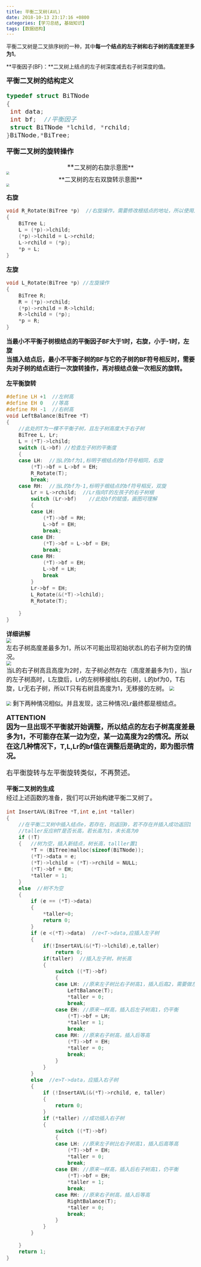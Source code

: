 ```yaml
---
title: 平衡二叉树(AVL)
date: 2018-10-13 23:17:16 +0800
categories: [学习总结, 基础知识]
tags: [数据结构]
---
```

平衡二叉树是二叉排序树的一种，其中**每一个结点的左子树和右子树的高度差至多为1**。  

**平衡因子(BF)：**二叉树上结点的左子树深度减去右子树深度的值。  

 **<font size=4>平衡二叉树的结构定义**

```c
typedef struct BiTNode
{
 int data;
 int bf;  //平衡因子
 struct BiTNode *lchild, *rchild;
}BiTNode,*BiTree;
```
**<font size=4>平衡二叉树的旋转操作**    
<center>**<font size=3>二叉树的右旋示意图**</center>
<img src='http://wx2.sinaimg.cn/mw690/86c2591cgy1fw6q8o4fqbj20v11ioq3m.jpg' style="zoom:50%">    
<center>**<font size=3>二叉树的左右双旋转示意图**</center>  
<img src='http://wx2.sinaimg.cn/mw690/86c2591cgy1fw6qrjgcesj20wc28fjsi.jpg' style="zoom:50%">  

**<font size=3>右旋**
```c
void R_Rotate(BiTree *p)  //右旋操作，需要修改根结点的地址，所以使用双重指针
{
	BiTree L;
	L = (*p)->lchild;
	(*p)->lchild = L->rchild;
	L->rchild = (*p);
	*p = L;
}
```
**<font size=3>左旋**
```c
void L_Rotate(BiTree *p) //左旋操作
{
	BiTree R;
	R = (*p)->rchild;
	(*p)->rchild = R->lchild;
	R->lchild = (*p);
	*p = R;
}
```  
**当最小不平衡子树根结点的平衡因子BF大于1时，右旋，小于-1时，左旋**  
**当插入结点后，最小不平衡子树的BF与它的子树的BF符号相反时，需要先对子树的结点进行一次旋转操作，再对根结点做一次相反的旋转。**   

**<font size=3>左平衡旋转**  
```c
#define LH +1  //左树高
#define EH 0   //等高
#define RH -1  //右树高
void LeftBalance(BiTree *T)
{
	//此处的T为一棵不平衡子树，且左子树高度大于右子树
	BiTree L, Lr;
	L = (*T)->lchild;
	switch (L->bf) //检查左子树的平衡度
	{
	case LH:  //当L的bf为1,标明于根结点的bf符号相同，右旋
		(*T)->bf = L->bf = EH;
		R_Rotate(T);
		break;
	case RH:  //当L的bf为-1,标明于根结点的bf符号相反，双旋
		Lr = L->rchild;  //Lr指向T的左孩子的右子树根
		switch (Lr->bf)    //此处bf的赋值，画图可理解
		{
		case LH:
			(*T)->bf = RH;
			L->bf = EH;
			break;
		case EH:
			(*T)->bf = L->bf = EH;
			break;
		case RH:
			(*T)->bf = EH;
			L->bf = LH;
			break
		}
		Lr->bf = EH;
		L_Rotate(&(*T)->lchild);
		R_Rotate(T);

    }
}

```
**详细讲解**  
<img  src='http://wx1.sinaimg.cn/mw690/86c2591cgy1fw6v3m77gzj21kw0urkjn.jpg' style="zoom:80%" >  
左右子树高度差最多为1，所以不可能出现初始状态L的右子树为空的情况。  
<img  src='http://wx2.sinaimg.cn/mw690/86c2591cgy1fw6v3vduahj21kw0fv4qq.jpg' style="zoom:80%" >  
当L的右子树高且高度为2时，左子树必然存在（高度差最多为1），当Lr的左子树高时，L左旋后，Lr的左树移接给L的右树，L的bf为0，T右旋，Lr无右子树，所以T只有右树且高度为1，无移接的左树。
<img  src='http://wx4.sinaimg.cn/mw690/86c2591cgy1fw6v3f7jdyj21kw0gau0x.jpg' style="zoom:80%" >    

<img  src='http://wx2.sinaimg.cn/mw690/86c2591cgy1fw6v3qrtkgj21kw0fhqv5.jpg' style="zoom:80%" >  
剩下两种情况相似。并且发现，这三种情况Lr最终都是根结点。

**<font size=4>ATTENTION  
因为一旦出现不平衡就开始调整，所以结点的左右子树高度差最多为1，不可能存在某一边为空，某一边高度为2的情况。所以在这几种情况下，T,L,Lr的bf值在调整后是确定的，即为图示情况。**    

右平衡旋转与左平衡旋转类似，不再赘述。  

**<font size=3>平衡二叉树的生成**   
经过上述函数的准备，我们可以开始构建平衡二叉树了。  
```c
int InsertAVL(BiTree *T,int e,int *taller)
{
	//在平衡二叉树中插入结点e，若存在，则返回0，若不存在并插入成功返回1
	//taller反应树T是否长高，若长高为1，未长高为0
	if (!T)
	{   //树为空，插入新结点，树长高，talller置1
		*T = (BiTree)malloc(sizeof(BiTNode));
		(*T)->data = e;
		(*T)->lchild = (*T)->rchild = NULL;
		(*T)->bf = EH;
		*taller = 1;
	}
	else  //树不为空
	{
		if (e == (*T)->data)
		{
			*taller=0;
			return 0;
		}
		if (e <(*T)->data)  //e<T->data,应插入左子树
		{
			if(!InsertAVL(&(*T)->lchild),e,taller)
				return 0;
			if(taller)  //插入左子树，树长高
			{
				switch ((*T)->bf)
				{
				case LH: //原来左子树比右子树高1，插入后高2，需要做左平衡处理
					LeftBalance(T);
					*taller = 0;
					break;
				case EH: //原来一样高，插入后左子树高1，仍平衡
					(*T)->bf = LH;
					*taller = 1;
					break;
				case RH: //原来右子树高，插入后等高
					(*T)->bf = EH;
					*taller = 0;
					break;
				}
			}
		}
		else  //e>T->data，应插入右子树
		{
			if (!InsertAVL(&(*T)->rchild, e, taller)
			{
				return 0;
			}
			if (*taller) //成功插入右子树
			{
				switch ((*T)->bf)
				{
				case LH: //原来左子树比右子树高1，插入后高等高
					(*T)->bf = EH;
					*taller = 0;
					break;
				case EH: //原来一样高，插入后右子树高1，仍平衡
					(*T)->bf = EH;
					*taller = 1;
					break;
				case RH: //原来右子树高，插入后等高
					RightBalance(T);
					*taller = 0;
					break;
				}
			}
		}

	}
	return 1;
}
```
